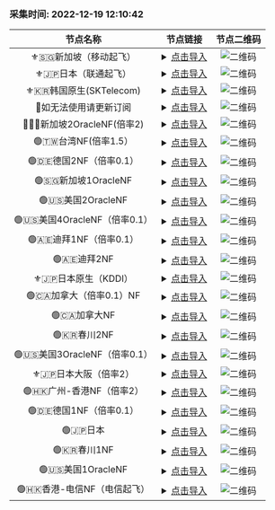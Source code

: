 ### 采集时间: 2022-12-19 12:10:42 
| 节点名称 | 节点链接 | 节点二维码 |
| :---: | :---: | :---: |
| ⚜️🇸🇬新加坡（移动起飞） | <details><summary><a href="vmess://eyJob3N0IjoiIiwicGF0aCI6IiIsInRscyI6IiIsInZlcmlmeV9jZXJ0Ijp0cnVlLCJhZGQiOiJhZTIuc3VyZmh1Yi5uZXQiLCJwb3J0IjozNzUyMCwiYWlkIjoxLCJuZXQiOiJ0Y3AiLCJoZWFkZXJUeXBlIjoibm9uZSIsInNlcnZpY2VuYW1lIjoiIiwiZW5hYmxlX3h0bHMiOiIiLCJmbG93IjoieHRscy1ycHJ4LWRpcmVjdCIsInZ0eXBlIjoidm1lc3M6Ly8iLCJzbmkiOiIiLCJ2IjoiMiIsInR5cGUiOiJ2bWVzcyIsInBzIjoi8J+fovCfh6bwn4eq6L+q5oucIDIgfE5GIiwicmVtYXJrIjoi8J+fovCfh6bwn4eq6L+q5oucIDIgfE5GIiwiaWQiOiJkMjBmMTMwZi1kOTU1LTM5MGEtOGMxZC01ZmI4ZjcxMDk1YTIiLCJjbGFzcyI6MH0=" title="⚜️🇸🇬新加坡（移动起飞）">点击导入</a></summary>vmess://eyJob3N0IjoiIiwicGF0aCI6IiIsInRscyI6IiIsInZlcmlmeV9jZXJ0Ijp0cnVlLCJhZGQiOiJhZTIuc3VyZmh1Yi5uZXQiLCJwb3J0IjozNzUyMCwiYWlkIjoxLCJuZXQiOiJ0Y3AiLCJoZWFkZXJUeXBlIjoibm9uZSIsInNlcnZpY2VuYW1lIjoiIiwiZW5hYmxlX3h0bHMiOiIiLCJmbG93IjoieHRscy1ycHJ4LWRpcmVjdCIsInZ0eXBlIjoidm1lc3M6Ly8iLCJzbmkiOiIiLCJ2IjoiMiIsInR5cGUiOiJ2bWVzcyIsInBzIjoi8J+fovCfh6bwn4eq6L+q5oucIDIgfE5GIiwicmVtYXJrIjoi8J+fovCfh6bwn4eq6L+q5oucIDIgfE5GIiwiaWQiOiJkMjBmMTMwZi1kOTU1LTM5MGEtOGMxZC01ZmI4ZjcxMDk1YTIiLCJjbGFzcyI6MH0=</details> | ![二维码](https://raw.iqiq.io/h7ml/okjiasu_action/main/package/okjiasu/free/2022-12-19/2022-12-19-12-09-50.png) |
| ⚜️🇯🇵日本（联通起飞） | <details><summary><a href="vmess://eyJob3N0IjoiIiwicGF0aCI6IiIsInRscyI6IiIsInZlcmlmeV9jZXJ0Ijp0cnVlLCJhZGQiOiJhZTIuc3VyZmh1Yi5uZXQiLCJwb3J0IjozNzUyMCwiYWlkIjoxLCJuZXQiOiJ0Y3AiLCJoZWFkZXJUeXBlIjoibm9uZSIsInNlcnZpY2VuYW1lIjoiIiwiZW5hYmxlX3h0bHMiOiIiLCJmbG93IjoieHRscy1ycHJ4LWRpcmVjdCIsInZ0eXBlIjoidm1lc3M6Ly8iLCJzbmkiOiIiLCJ2IjoiMiIsInR5cGUiOiJ2bWVzcyIsInBzIjoi8J+fovCfh6bwn4eq6L+q5oucIDIgfE5GIiwicmVtYXJrIjoi8J+fovCfh6bwn4eq6L+q5oucIDIgfE5GIiwiaWQiOiJkMjBmMTMwZi1kOTU1LTM5MGEtOGMxZC01ZmI4ZjcxMDk1YTIiLCJjbGFzcyI6MH0=" title="⚜️🇯🇵日本（联通起飞）">点击导入</a></summary>vmess://eyJob3N0IjoiIiwicGF0aCI6IiIsInRscyI6IiIsInZlcmlmeV9jZXJ0Ijp0cnVlLCJhZGQiOiJhZTIuc3VyZmh1Yi5uZXQiLCJwb3J0IjozNzUyMCwiYWlkIjoxLCJuZXQiOiJ0Y3AiLCJoZWFkZXJUeXBlIjoibm9uZSIsInNlcnZpY2VuYW1lIjoiIiwiZW5hYmxlX3h0bHMiOiIiLCJmbG93IjoieHRscy1ycHJ4LWRpcmVjdCIsInZ0eXBlIjoidm1lc3M6Ly8iLCJzbmkiOiIiLCJ2IjoiMiIsInR5cGUiOiJ2bWVzcyIsInBzIjoi8J+fovCfh6bwn4eq6L+q5oucIDIgfE5GIiwicmVtYXJrIjoi8J+fovCfh6bwn4eq6L+q5oucIDIgfE5GIiwiaWQiOiJkMjBmMTMwZi1kOTU1LTM5MGEtOGMxZC01ZmI4ZjcxMDk1YTIiLCJjbGFzcyI6MH0=</details> | ![二维码](https://raw.iqiq.io/h7ml/okjiasu_action/main/package/okjiasu/free/2022-12-19/2022-12-19-12-09-52.png) |
| ⚜️🇰🇷韩国原生(SKTelecom) | <details><summary><a href="vmess://eyJob3N0IjoiIiwicGF0aCI6IiIsInRscyI6IiIsInZlcmlmeV9jZXJ0Ijp0cnVlLCJhZGQiOiJhZTIuc3VyZmh1Yi5uZXQiLCJwb3J0IjozNzUyMCwiYWlkIjoxLCJuZXQiOiJ0Y3AiLCJoZWFkZXJUeXBlIjoibm9uZSIsInNlcnZpY2VuYW1lIjoiIiwiZW5hYmxlX3h0bHMiOiIiLCJmbG93IjoieHRscy1ycHJ4LWRpcmVjdCIsInZ0eXBlIjoidm1lc3M6Ly8iLCJzbmkiOiIiLCJ2IjoiMiIsInR5cGUiOiJ2bWVzcyIsInBzIjoi8J+fovCfh6bwn4eq6L+q5oucIDIgfE5GIiwicmVtYXJrIjoi8J+fovCfh6bwn4eq6L+q5oucIDIgfE5GIiwiaWQiOiJkMjBmMTMwZi1kOTU1LTM5MGEtOGMxZC01ZmI4ZjcxMDk1YTIiLCJjbGFzcyI6MH0=" title="⚜️🇰🇷韩国原生(SKTelecom)">点击导入</a></summary>vmess://eyJob3N0IjoiIiwicGF0aCI6IiIsInRscyI6IiIsInZlcmlmeV9jZXJ0Ijp0cnVlLCJhZGQiOiJhZTIuc3VyZmh1Yi5uZXQiLCJwb3J0IjozNzUyMCwiYWlkIjoxLCJuZXQiOiJ0Y3AiLCJoZWFkZXJUeXBlIjoibm9uZSIsInNlcnZpY2VuYW1lIjoiIiwiZW5hYmxlX3h0bHMiOiIiLCJmbG93IjoieHRscy1ycHJ4LWRpcmVjdCIsInZ0eXBlIjoidm1lc3M6Ly8iLCJzbmkiOiIiLCJ2IjoiMiIsInR5cGUiOiJ2bWVzcyIsInBzIjoi8J+fovCfh6bwn4eq6L+q5oucIDIgfE5GIiwicmVtYXJrIjoi8J+fovCfh6bwn4eq6L+q5oucIDIgfE5GIiwiaWQiOiJkMjBmMTMwZi1kOTU1LTM5MGEtOGMxZC01ZmI4ZjcxMDk1YTIiLCJjbGFzcyI6MH0=</details> | ![二维码](https://raw.iqiq.io/h7ml/okjiasu_action/main/package/okjiasu/free/2022-12-19/2022-12-19-12-09-53.png) |
| 🔆如无法使用请更新订阅 | <details><summary><a href="vmess://eyJob3N0IjoiIiwicGF0aCI6IiIsInRscyI6IiIsInZlcmlmeV9jZXJ0Ijp0cnVlLCJhZGQiOiJhZTIuc3VyZmh1Yi5uZXQiLCJwb3J0IjozNzUyMCwiYWlkIjoxLCJuZXQiOiJ0Y3AiLCJoZWFkZXJUeXBlIjoibm9uZSIsInNlcnZpY2VuYW1lIjoiIiwiZW5hYmxlX3h0bHMiOiIiLCJmbG93IjoieHRscy1ycHJ4LWRpcmVjdCIsInZ0eXBlIjoidm1lc3M6Ly8iLCJzbmkiOiIiLCJ2IjoiMiIsInR5cGUiOiJ2bWVzcyIsInBzIjoi8J+fovCfh6bwn4eq6L+q5oucIDIgfE5GIiwicmVtYXJrIjoi8J+fovCfh6bwn4eq6L+q5oucIDIgfE5GIiwiaWQiOiJkMjBmMTMwZi1kOTU1LTM5MGEtOGMxZC01ZmI4ZjcxMDk1YTIiLCJjbGFzcyI6MH0=" title="🔆如无法使用请更新订阅">点击导入</a></summary>vmess://eyJob3N0IjoiIiwicGF0aCI6IiIsInRscyI6IiIsInZlcmlmeV9jZXJ0Ijp0cnVlLCJhZGQiOiJhZTIuc3VyZmh1Yi5uZXQiLCJwb3J0IjozNzUyMCwiYWlkIjoxLCJuZXQiOiJ0Y3AiLCJoZWFkZXJUeXBlIjoibm9uZSIsInNlcnZpY2VuYW1lIjoiIiwiZW5hYmxlX3h0bHMiOiIiLCJmbG93IjoieHRscy1ycHJ4LWRpcmVjdCIsInZ0eXBlIjoidm1lc3M6Ly8iLCJzbmkiOiIiLCJ2IjoiMiIsInR5cGUiOiJ2bWVzcyIsInBzIjoi8J+fovCfh6bwn4eq6L+q5oucIDIgfE5GIiwicmVtYXJrIjoi8J+fovCfh6bwn4eq6L+q5oucIDIgfE5GIiwiaWQiOiJkMjBmMTMwZi1kOTU1LTM5MGEtOGMxZC01ZmI4ZjcxMDk1YTIiLCJjbGFzcyI6MH0=</details> | ![二维码](https://raw.iqiq.io/h7ml/okjiasu_action/main/package/okjiasu/free/2022-12-19/2022-12-19-12-09-54.png) |
| 🔆🇸🇬新加坡2OracleNF(倍率2) | <details><summary><a href="vmess://eyJob3N0IjoiIiwicGF0aCI6IiIsInRscyI6IiIsInZlcmlmeV9jZXJ0Ijp0cnVlLCJhZGQiOiJhZTIuc3VyZmh1Yi5uZXQiLCJwb3J0IjozNzUyMCwiYWlkIjoxLCJuZXQiOiJ0Y3AiLCJoZWFkZXJUeXBlIjoibm9uZSIsInNlcnZpY2VuYW1lIjoiIiwiZW5hYmxlX3h0bHMiOiIiLCJmbG93IjoieHRscy1ycHJ4LWRpcmVjdCIsInZ0eXBlIjoidm1lc3M6Ly8iLCJzbmkiOiIiLCJ2IjoiMiIsInR5cGUiOiJ2bWVzcyIsInBzIjoi8J+fovCfh6bwn4eq6L+q5oucIDIgfE5GIiwicmVtYXJrIjoi8J+fovCfh6bwn4eq6L+q5oucIDIgfE5GIiwiaWQiOiJkMjBmMTMwZi1kOTU1LTM5MGEtOGMxZC01ZmI4ZjcxMDk1YTIiLCJjbGFzcyI6MH0=" title="🔆🇸🇬新加坡2OracleNF(倍率2)">点击导入</a></summary>vmess://eyJob3N0IjoiIiwicGF0aCI6IiIsInRscyI6IiIsInZlcmlmeV9jZXJ0Ijp0cnVlLCJhZGQiOiJhZTIuc3VyZmh1Yi5uZXQiLCJwb3J0IjozNzUyMCwiYWlkIjoxLCJuZXQiOiJ0Y3AiLCJoZWFkZXJUeXBlIjoibm9uZSIsInNlcnZpY2VuYW1lIjoiIiwiZW5hYmxlX3h0bHMiOiIiLCJmbG93IjoieHRscy1ycHJ4LWRpcmVjdCIsInZ0eXBlIjoidm1lc3M6Ly8iLCJzbmkiOiIiLCJ2IjoiMiIsInR5cGUiOiJ2bWVzcyIsInBzIjoi8J+fovCfh6bwn4eq6L+q5oucIDIgfE5GIiwicmVtYXJrIjoi8J+fovCfh6bwn4eq6L+q5oucIDIgfE5GIiwiaWQiOiJkMjBmMTMwZi1kOTU1LTM5MGEtOGMxZC01ZmI4ZjcxMDk1YTIiLCJjbGFzcyI6MH0=</details> | ![二维码](https://raw.iqiq.io/h7ml/okjiasu_action/main/package/okjiasu/free/2022-12-19/2022-12-19-12-09-55.png) |
| 🟢🇹🇼台湾NF(倍率1.5） | <details><summary><a href="vmess://eyJob3N0IjoiIiwicGF0aCI6IiIsInRscyI6IiIsInZlcmlmeV9jZXJ0Ijp0cnVlLCJhZGQiOiJhZTIuc3VyZmh1Yi5uZXQiLCJwb3J0IjozNzUyMCwiYWlkIjoxLCJuZXQiOiJ0Y3AiLCJoZWFkZXJUeXBlIjoibm9uZSIsInNlcnZpY2VuYW1lIjoiIiwiZW5hYmxlX3h0bHMiOiIiLCJmbG93IjoieHRscy1ycHJ4LWRpcmVjdCIsInZ0eXBlIjoidm1lc3M6Ly8iLCJzbmkiOiIiLCJ2IjoiMiIsInR5cGUiOiJ2bWVzcyIsInBzIjoi8J+fovCfh6bwn4eq6L+q5oucIDIgfE5GIiwicmVtYXJrIjoi8J+fovCfh6bwn4eq6L+q5oucIDIgfE5GIiwiaWQiOiJkMjBmMTMwZi1kOTU1LTM5MGEtOGMxZC01ZmI4ZjcxMDk1YTIiLCJjbGFzcyI6MH0=" title="🟢🇹🇼台湾NF(倍率1.5）">点击导入</a></summary>vmess://eyJob3N0IjoiIiwicGF0aCI6IiIsInRscyI6IiIsInZlcmlmeV9jZXJ0Ijp0cnVlLCJhZGQiOiJhZTIuc3VyZmh1Yi5uZXQiLCJwb3J0IjozNzUyMCwiYWlkIjoxLCJuZXQiOiJ0Y3AiLCJoZWFkZXJUeXBlIjoibm9uZSIsInNlcnZpY2VuYW1lIjoiIiwiZW5hYmxlX3h0bHMiOiIiLCJmbG93IjoieHRscy1ycHJ4LWRpcmVjdCIsInZ0eXBlIjoidm1lc3M6Ly8iLCJzbmkiOiIiLCJ2IjoiMiIsInR5cGUiOiJ2bWVzcyIsInBzIjoi8J+fovCfh6bwn4eq6L+q5oucIDIgfE5GIiwicmVtYXJrIjoi8J+fovCfh6bwn4eq6L+q5oucIDIgfE5GIiwiaWQiOiJkMjBmMTMwZi1kOTU1LTM5MGEtOGMxZC01ZmI4ZjcxMDk1YTIiLCJjbGFzcyI6MH0=</details> | ![二维码](https://raw.iqiq.io/h7ml/okjiasu_action/main/package/okjiasu/free/2022-12-19/2022-12-19-12-09-56.png) |
| 🟢🇩🇪德国2NF（倍率0.1） | <details><summary><a href="vmess://eyJob3N0IjoiIiwicGF0aCI6IiIsInRscyI6IiIsInZlcmlmeV9jZXJ0Ijp0cnVlLCJhZGQiOiJhZTIuc3VyZmh1Yi5uZXQiLCJwb3J0IjozNzUyMCwiYWlkIjoxLCJuZXQiOiJ0Y3AiLCJoZWFkZXJUeXBlIjoibm9uZSIsInNlcnZpY2VuYW1lIjoiIiwiZW5hYmxlX3h0bHMiOiIiLCJmbG93IjoieHRscy1ycHJ4LWRpcmVjdCIsInZ0eXBlIjoidm1lc3M6Ly8iLCJzbmkiOiIiLCJ2IjoiMiIsInR5cGUiOiJ2bWVzcyIsInBzIjoi8J+fovCfh6bwn4eq6L+q5oucIDIgfE5GIiwicmVtYXJrIjoi8J+fovCfh6bwn4eq6L+q5oucIDIgfE5GIiwiaWQiOiJkMjBmMTMwZi1kOTU1LTM5MGEtOGMxZC01ZmI4ZjcxMDk1YTIiLCJjbGFzcyI6MH0=" title="🟢🇩🇪德国2NF（倍率0.1）">点击导入</a></summary>vmess://eyJob3N0IjoiIiwicGF0aCI6IiIsInRscyI6IiIsInZlcmlmeV9jZXJ0Ijp0cnVlLCJhZGQiOiJhZTIuc3VyZmh1Yi5uZXQiLCJwb3J0IjozNzUyMCwiYWlkIjoxLCJuZXQiOiJ0Y3AiLCJoZWFkZXJUeXBlIjoibm9uZSIsInNlcnZpY2VuYW1lIjoiIiwiZW5hYmxlX3h0bHMiOiIiLCJmbG93IjoieHRscy1ycHJ4LWRpcmVjdCIsInZ0eXBlIjoidm1lc3M6Ly8iLCJzbmkiOiIiLCJ2IjoiMiIsInR5cGUiOiJ2bWVzcyIsInBzIjoi8J+fovCfh6bwn4eq6L+q5oucIDIgfE5GIiwicmVtYXJrIjoi8J+fovCfh6bwn4eq6L+q5oucIDIgfE5GIiwiaWQiOiJkMjBmMTMwZi1kOTU1LTM5MGEtOGMxZC01ZmI4ZjcxMDk1YTIiLCJjbGFzcyI6MH0=</details> | ![二维码](https://raw.iqiq.io/h7ml/okjiasu_action/main/package/okjiasu/free/2022-12-19/2022-12-19-12-09-58.png) |
| 🟢🇸🇬新加坡1OracleNF | <details><summary><a href="vmess://eyJob3N0IjoiIiwicGF0aCI6IiIsInRscyI6IiIsInZlcmlmeV9jZXJ0Ijp0cnVlLCJhZGQiOiJhZTIuc3VyZmh1Yi5uZXQiLCJwb3J0IjozNzUyMCwiYWlkIjoxLCJuZXQiOiJ0Y3AiLCJoZWFkZXJUeXBlIjoibm9uZSIsInNlcnZpY2VuYW1lIjoiIiwiZW5hYmxlX3h0bHMiOiIiLCJmbG93IjoieHRscy1ycHJ4LWRpcmVjdCIsInZ0eXBlIjoidm1lc3M6Ly8iLCJzbmkiOiIiLCJ2IjoiMiIsInR5cGUiOiJ2bWVzcyIsInBzIjoi8J+fovCfh6bwn4eq6L+q5oucIDIgfE5GIiwicmVtYXJrIjoi8J+fovCfh6bwn4eq6L+q5oucIDIgfE5GIiwiaWQiOiJkMjBmMTMwZi1kOTU1LTM5MGEtOGMxZC01ZmI4ZjcxMDk1YTIiLCJjbGFzcyI6MH0=" title="🟢🇸🇬新加坡1OracleNF">点击导入</a></summary>vmess://eyJob3N0IjoiIiwicGF0aCI6IiIsInRscyI6IiIsInZlcmlmeV9jZXJ0Ijp0cnVlLCJhZGQiOiJhZTIuc3VyZmh1Yi5uZXQiLCJwb3J0IjozNzUyMCwiYWlkIjoxLCJuZXQiOiJ0Y3AiLCJoZWFkZXJUeXBlIjoibm9uZSIsInNlcnZpY2VuYW1lIjoiIiwiZW5hYmxlX3h0bHMiOiIiLCJmbG93IjoieHRscy1ycHJ4LWRpcmVjdCIsInZ0eXBlIjoidm1lc3M6Ly8iLCJzbmkiOiIiLCJ2IjoiMiIsInR5cGUiOiJ2bWVzcyIsInBzIjoi8J+fovCfh6bwn4eq6L+q5oucIDIgfE5GIiwicmVtYXJrIjoi8J+fovCfh6bwn4eq6L+q5oucIDIgfE5GIiwiaWQiOiJkMjBmMTMwZi1kOTU1LTM5MGEtOGMxZC01ZmI4ZjcxMDk1YTIiLCJjbGFzcyI6MH0=</details> | ![二维码](https://raw.iqiq.io/h7ml/okjiasu_action/main/package/okjiasu/free/2022-12-19/2022-12-19-12-09-59.png) |
| 🟢🇺🇸美国2OracleNF | <details><summary><a href="vmess://eyJob3N0IjoiIiwicGF0aCI6IiIsInRscyI6IiIsInZlcmlmeV9jZXJ0Ijp0cnVlLCJhZGQiOiJhZTIuc3VyZmh1Yi5uZXQiLCJwb3J0IjozNzUyMCwiYWlkIjoxLCJuZXQiOiJ0Y3AiLCJoZWFkZXJUeXBlIjoibm9uZSIsInNlcnZpY2VuYW1lIjoiIiwiZW5hYmxlX3h0bHMiOiIiLCJmbG93IjoieHRscy1ycHJ4LWRpcmVjdCIsInZ0eXBlIjoidm1lc3M6Ly8iLCJzbmkiOiIiLCJ2IjoiMiIsInR5cGUiOiJ2bWVzcyIsInBzIjoi8J+fovCfh6bwn4eq6L+q5oucIDIgfE5GIiwicmVtYXJrIjoi8J+fovCfh6bwn4eq6L+q5oucIDIgfE5GIiwiaWQiOiJkMjBmMTMwZi1kOTU1LTM5MGEtOGMxZC01ZmI4ZjcxMDk1YTIiLCJjbGFzcyI6MH0=" title="🟢🇺🇸美国2OracleNF">点击导入</a></summary>vmess://eyJob3N0IjoiIiwicGF0aCI6IiIsInRscyI6IiIsInZlcmlmeV9jZXJ0Ijp0cnVlLCJhZGQiOiJhZTIuc3VyZmh1Yi5uZXQiLCJwb3J0IjozNzUyMCwiYWlkIjoxLCJuZXQiOiJ0Y3AiLCJoZWFkZXJUeXBlIjoibm9uZSIsInNlcnZpY2VuYW1lIjoiIiwiZW5hYmxlX3h0bHMiOiIiLCJmbG93IjoieHRscy1ycHJ4LWRpcmVjdCIsInZ0eXBlIjoidm1lc3M6Ly8iLCJzbmkiOiIiLCJ2IjoiMiIsInR5cGUiOiJ2bWVzcyIsInBzIjoi8J+fovCfh6bwn4eq6L+q5oucIDIgfE5GIiwicmVtYXJrIjoi8J+fovCfh6bwn4eq6L+q5oucIDIgfE5GIiwiaWQiOiJkMjBmMTMwZi1kOTU1LTM5MGEtOGMxZC01ZmI4ZjcxMDk1YTIiLCJjbGFzcyI6MH0=</details> | ![二维码](https://raw.iqiq.io/h7ml/okjiasu_action/main/package/okjiasu/free/2022-12-19/2022-12-19-12-10-00.png) |
| 🟢🇺🇸美国4OracleNF（倍率0.1） | <details><summary><a href="vmess://eyJob3N0IjoiIiwicGF0aCI6IiIsInRscyI6IiIsInZlcmlmeV9jZXJ0Ijp0cnVlLCJhZGQiOiJhZTIuc3VyZmh1Yi5uZXQiLCJwb3J0IjozNzUyMCwiYWlkIjoxLCJuZXQiOiJ0Y3AiLCJoZWFkZXJUeXBlIjoibm9uZSIsInNlcnZpY2VuYW1lIjoiIiwiZW5hYmxlX3h0bHMiOiIiLCJmbG93IjoieHRscy1ycHJ4LWRpcmVjdCIsInZ0eXBlIjoidm1lc3M6Ly8iLCJzbmkiOiIiLCJ2IjoiMiIsInR5cGUiOiJ2bWVzcyIsInBzIjoi8J+fovCfh6bwn4eq6L+q5oucIDIgfE5GIiwicmVtYXJrIjoi8J+fovCfh6bwn4eq6L+q5oucIDIgfE5GIiwiaWQiOiJkMjBmMTMwZi1kOTU1LTM5MGEtOGMxZC01ZmI4ZjcxMDk1YTIiLCJjbGFzcyI6MH0=" title="🟢🇺🇸美国4OracleNF（倍率0.1）">点击导入</a></summary>vmess://eyJob3N0IjoiIiwicGF0aCI6IiIsInRscyI6IiIsInZlcmlmeV9jZXJ0Ijp0cnVlLCJhZGQiOiJhZTIuc3VyZmh1Yi5uZXQiLCJwb3J0IjozNzUyMCwiYWlkIjoxLCJuZXQiOiJ0Y3AiLCJoZWFkZXJUeXBlIjoibm9uZSIsInNlcnZpY2VuYW1lIjoiIiwiZW5hYmxlX3h0bHMiOiIiLCJmbG93IjoieHRscy1ycHJ4LWRpcmVjdCIsInZ0eXBlIjoidm1lc3M6Ly8iLCJzbmkiOiIiLCJ2IjoiMiIsInR5cGUiOiJ2bWVzcyIsInBzIjoi8J+fovCfh6bwn4eq6L+q5oucIDIgfE5GIiwicmVtYXJrIjoi8J+fovCfh6bwn4eq6L+q5oucIDIgfE5GIiwiaWQiOiJkMjBmMTMwZi1kOTU1LTM5MGEtOGMxZC01ZmI4ZjcxMDk1YTIiLCJjbGFzcyI6MH0=</details> | ![二维码](https://raw.iqiq.io/h7ml/okjiasu_action/main/package/okjiasu/free/2022-12-19/2022-12-19-12-10-01.png) |
| 🟢🇦🇪迪拜1NF（倍率0.1） | <details><summary><a href="vmess://eyJob3N0IjoiIiwicGF0aCI6IiIsInRscyI6IiIsInZlcmlmeV9jZXJ0Ijp0cnVlLCJhZGQiOiJhZTIuc3VyZmh1Yi5uZXQiLCJwb3J0IjozNzUyMCwiYWlkIjoxLCJuZXQiOiJ0Y3AiLCJoZWFkZXJUeXBlIjoibm9uZSIsInNlcnZpY2VuYW1lIjoiIiwiZW5hYmxlX3h0bHMiOiIiLCJmbG93IjoieHRscy1ycHJ4LWRpcmVjdCIsInZ0eXBlIjoidm1lc3M6Ly8iLCJzbmkiOiIiLCJ2IjoiMiIsInR5cGUiOiJ2bWVzcyIsInBzIjoi8J+fovCfh6bwn4eq6L+q5oucIDIgfE5GIiwicmVtYXJrIjoi8J+fovCfh6bwn4eq6L+q5oucIDIgfE5GIiwiaWQiOiJkMjBmMTMwZi1kOTU1LTM5MGEtOGMxZC01ZmI4ZjcxMDk1YTIiLCJjbGFzcyI6MH0=" title="🟢🇦🇪迪拜1NF（倍率0.1）">点击导入</a></summary>vmess://eyJob3N0IjoiIiwicGF0aCI6IiIsInRscyI6IiIsInZlcmlmeV9jZXJ0Ijp0cnVlLCJhZGQiOiJhZTIuc3VyZmh1Yi5uZXQiLCJwb3J0IjozNzUyMCwiYWlkIjoxLCJuZXQiOiJ0Y3AiLCJoZWFkZXJUeXBlIjoibm9uZSIsInNlcnZpY2VuYW1lIjoiIiwiZW5hYmxlX3h0bHMiOiIiLCJmbG93IjoieHRscy1ycHJ4LWRpcmVjdCIsInZ0eXBlIjoidm1lc3M6Ly8iLCJzbmkiOiIiLCJ2IjoiMiIsInR5cGUiOiJ2bWVzcyIsInBzIjoi8J+fovCfh6bwn4eq6L+q5oucIDIgfE5GIiwicmVtYXJrIjoi8J+fovCfh6bwn4eq6L+q5oucIDIgfE5GIiwiaWQiOiJkMjBmMTMwZi1kOTU1LTM5MGEtOGMxZC01ZmI4ZjcxMDk1YTIiLCJjbGFzcyI6MH0=</details> | ![二维码](https://raw.iqiq.io/h7ml/okjiasu_action/main/package/okjiasu/free/2022-12-19/2022-12-19-12-10-02.png) |
| 🟢🇦🇪迪拜2NF | <details><summary><a href="vmess://eyJob3N0IjoiIiwicGF0aCI6IiIsInRscyI6IiIsInZlcmlmeV9jZXJ0Ijp0cnVlLCJhZGQiOiJhZTIuc3VyZmh1Yi5uZXQiLCJwb3J0IjozNzUyMCwiYWlkIjoxLCJuZXQiOiJ0Y3AiLCJoZWFkZXJUeXBlIjoibm9uZSIsInNlcnZpY2VuYW1lIjoiIiwiZW5hYmxlX3h0bHMiOiIiLCJmbG93IjoieHRscy1ycHJ4LWRpcmVjdCIsInZ0eXBlIjoidm1lc3M6Ly8iLCJzbmkiOiIiLCJ2IjoiMiIsInR5cGUiOiJ2bWVzcyIsInBzIjoi8J+fovCfh6bwn4eq6L+q5oucIDIgfE5GIiwicmVtYXJrIjoi8J+fovCfh6bwn4eq6L+q5oucIDIgfE5GIiwiaWQiOiJkMjBmMTMwZi1kOTU1LTM5MGEtOGMxZC01ZmI4ZjcxMDk1YTIiLCJjbGFzcyI6MH0=" title="🟢🇦🇪迪拜2NF">点击导入</a></summary>vmess://eyJob3N0IjoiIiwicGF0aCI6IiIsInRscyI6IiIsInZlcmlmeV9jZXJ0Ijp0cnVlLCJhZGQiOiJhZTIuc3VyZmh1Yi5uZXQiLCJwb3J0IjozNzUyMCwiYWlkIjoxLCJuZXQiOiJ0Y3AiLCJoZWFkZXJUeXBlIjoibm9uZSIsInNlcnZpY2VuYW1lIjoiIiwiZW5hYmxlX3h0bHMiOiIiLCJmbG93IjoieHRscy1ycHJ4LWRpcmVjdCIsInZ0eXBlIjoidm1lc3M6Ly8iLCJzbmkiOiIiLCJ2IjoiMiIsInR5cGUiOiJ2bWVzcyIsInBzIjoi8J+fovCfh6bwn4eq6L+q5oucIDIgfE5GIiwicmVtYXJrIjoi8J+fovCfh6bwn4eq6L+q5oucIDIgfE5GIiwiaWQiOiJkMjBmMTMwZi1kOTU1LTM5MGEtOGMxZC01ZmI4ZjcxMDk1YTIiLCJjbGFzcyI6MH0=</details> | ![二维码](https://raw.iqiq.io/h7ml/okjiasu_action/main/package/okjiasu/free/2022-12-19/2022-12-19-12-10-04.png) |
| ⚜️🇯🇵日本原生（KDDI） | <details><summary><a href="vmess://eyJob3N0IjoiIiwicGF0aCI6IiIsInRscyI6IiIsInZlcmlmeV9jZXJ0Ijp0cnVlLCJhZGQiOiJhZTIuc3VyZmh1Yi5uZXQiLCJwb3J0IjozNzUyMCwiYWlkIjoxLCJuZXQiOiJ0Y3AiLCJoZWFkZXJUeXBlIjoibm9uZSIsInNlcnZpY2VuYW1lIjoiIiwiZW5hYmxlX3h0bHMiOiIiLCJmbG93IjoieHRscy1ycHJ4LWRpcmVjdCIsInZ0eXBlIjoidm1lc3M6Ly8iLCJzbmkiOiIiLCJ2IjoiMiIsInR5cGUiOiJ2bWVzcyIsInBzIjoi8J+fovCfh6bwn4eq6L+q5oucIDIgfE5GIiwicmVtYXJrIjoi8J+fovCfh6bwn4eq6L+q5oucIDIgfE5GIiwiaWQiOiJkMjBmMTMwZi1kOTU1LTM5MGEtOGMxZC01ZmI4ZjcxMDk1YTIiLCJjbGFzcyI6MH0=" title="⚜️🇯🇵日本原生（KDDI）">点击导入</a></summary>vmess://eyJob3N0IjoiIiwicGF0aCI6IiIsInRscyI6IiIsInZlcmlmeV9jZXJ0Ijp0cnVlLCJhZGQiOiJhZTIuc3VyZmh1Yi5uZXQiLCJwb3J0IjozNzUyMCwiYWlkIjoxLCJuZXQiOiJ0Y3AiLCJoZWFkZXJUeXBlIjoibm9uZSIsInNlcnZpY2VuYW1lIjoiIiwiZW5hYmxlX3h0bHMiOiIiLCJmbG93IjoieHRscy1ycHJ4LWRpcmVjdCIsInZ0eXBlIjoidm1lc3M6Ly8iLCJzbmkiOiIiLCJ2IjoiMiIsInR5cGUiOiJ2bWVzcyIsInBzIjoi8J+fovCfh6bwn4eq6L+q5oucIDIgfE5GIiwicmVtYXJrIjoi8J+fovCfh6bwn4eq6L+q5oucIDIgfE5GIiwiaWQiOiJkMjBmMTMwZi1kOTU1LTM5MGEtOGMxZC01ZmI4ZjcxMDk1YTIiLCJjbGFzcyI6MH0=</details> | ![二维码](https://raw.iqiq.io/h7ml/okjiasu_action/main/package/okjiasu/free/2022-12-19/2022-12-19-12-10-05.png) |
| 🟢🇨🇦加拿大（倍率0.1）NF | <details><summary><a href="vmess://eyJob3N0IjoiIiwicGF0aCI6IiIsInRscyI6IiIsInZlcmlmeV9jZXJ0Ijp0cnVlLCJhZGQiOiJhZTIuc3VyZmh1Yi5uZXQiLCJwb3J0IjozNzUyMCwiYWlkIjoxLCJuZXQiOiJ0Y3AiLCJoZWFkZXJUeXBlIjoibm9uZSIsInNlcnZpY2VuYW1lIjoiIiwiZW5hYmxlX3h0bHMiOiIiLCJmbG93IjoieHRscy1ycHJ4LWRpcmVjdCIsInZ0eXBlIjoidm1lc3M6Ly8iLCJzbmkiOiIiLCJ2IjoiMiIsInR5cGUiOiJ2bWVzcyIsInBzIjoi8J+fovCfh6bwn4eq6L+q5oucIDIgfE5GIiwicmVtYXJrIjoi8J+fovCfh6bwn4eq6L+q5oucIDIgfE5GIiwiaWQiOiJkMjBmMTMwZi1kOTU1LTM5MGEtOGMxZC01ZmI4ZjcxMDk1YTIiLCJjbGFzcyI6MH0=" title="🟢🇨🇦加拿大（倍率0.1）NF">点击导入</a></summary>vmess://eyJob3N0IjoiIiwicGF0aCI6IiIsInRscyI6IiIsInZlcmlmeV9jZXJ0Ijp0cnVlLCJhZGQiOiJhZTIuc3VyZmh1Yi5uZXQiLCJwb3J0IjozNzUyMCwiYWlkIjoxLCJuZXQiOiJ0Y3AiLCJoZWFkZXJUeXBlIjoibm9uZSIsInNlcnZpY2VuYW1lIjoiIiwiZW5hYmxlX3h0bHMiOiIiLCJmbG93IjoieHRscy1ycHJ4LWRpcmVjdCIsInZ0eXBlIjoidm1lc3M6Ly8iLCJzbmkiOiIiLCJ2IjoiMiIsInR5cGUiOiJ2bWVzcyIsInBzIjoi8J+fovCfh6bwn4eq6L+q5oucIDIgfE5GIiwicmVtYXJrIjoi8J+fovCfh6bwn4eq6L+q5oucIDIgfE5GIiwiaWQiOiJkMjBmMTMwZi1kOTU1LTM5MGEtOGMxZC01ZmI4ZjcxMDk1YTIiLCJjbGFzcyI6MH0=</details> | ![二维码](https://raw.iqiq.io/h7ml/okjiasu_action/main/package/okjiasu/free/2022-12-19/2022-12-19-12-10-06.png) |
| 🟢🇨🇦加拿大NF | <details><summary><a href="vmess://eyJob3N0IjoiIiwicGF0aCI6IiIsInRscyI6IiIsInZlcmlmeV9jZXJ0Ijp0cnVlLCJhZGQiOiJhZTIuc3VyZmh1Yi5uZXQiLCJwb3J0IjozNzUyMCwiYWlkIjoxLCJuZXQiOiJ0Y3AiLCJoZWFkZXJUeXBlIjoibm9uZSIsInNlcnZpY2VuYW1lIjoiIiwiZW5hYmxlX3h0bHMiOiIiLCJmbG93IjoieHRscy1ycHJ4LWRpcmVjdCIsInZ0eXBlIjoidm1lc3M6Ly8iLCJzbmkiOiIiLCJ2IjoiMiIsInR5cGUiOiJ2bWVzcyIsInBzIjoi8J+fovCfh6bwn4eq6L+q5oucIDIgfE5GIiwicmVtYXJrIjoi8J+fovCfh6bwn4eq6L+q5oucIDIgfE5GIiwiaWQiOiJkMjBmMTMwZi1kOTU1LTM5MGEtOGMxZC01ZmI4ZjcxMDk1YTIiLCJjbGFzcyI6MH0=" title="🟢🇨🇦加拿大NF">点击导入</a></summary>vmess://eyJob3N0IjoiIiwicGF0aCI6IiIsInRscyI6IiIsInZlcmlmeV9jZXJ0Ijp0cnVlLCJhZGQiOiJhZTIuc3VyZmh1Yi5uZXQiLCJwb3J0IjozNzUyMCwiYWlkIjoxLCJuZXQiOiJ0Y3AiLCJoZWFkZXJUeXBlIjoibm9uZSIsInNlcnZpY2VuYW1lIjoiIiwiZW5hYmxlX3h0bHMiOiIiLCJmbG93IjoieHRscy1ycHJ4LWRpcmVjdCIsInZ0eXBlIjoidm1lc3M6Ly8iLCJzbmkiOiIiLCJ2IjoiMiIsInR5cGUiOiJ2bWVzcyIsInBzIjoi8J+fovCfh6bwn4eq6L+q5oucIDIgfE5GIiwicmVtYXJrIjoi8J+fovCfh6bwn4eq6L+q5oucIDIgfE5GIiwiaWQiOiJkMjBmMTMwZi1kOTU1LTM5MGEtOGMxZC01ZmI4ZjcxMDk1YTIiLCJjbGFzcyI6MH0=</details> | ![二维码](https://raw.iqiq.io/h7ml/okjiasu_action/main/package/okjiasu/free/2022-12-19/2022-12-19-12-10-07.png) |
| 🟢🇰🇷春川2NF | <details><summary><a href="vmess://eyJob3N0IjoiIiwicGF0aCI6IiIsInRscyI6IiIsInZlcmlmeV9jZXJ0Ijp0cnVlLCJhZGQiOiJhZTIuc3VyZmh1Yi5uZXQiLCJwb3J0IjozNzUyMCwiYWlkIjoxLCJuZXQiOiJ0Y3AiLCJoZWFkZXJUeXBlIjoibm9uZSIsInNlcnZpY2VuYW1lIjoiIiwiZW5hYmxlX3h0bHMiOiIiLCJmbG93IjoieHRscy1ycHJ4LWRpcmVjdCIsInZ0eXBlIjoidm1lc3M6Ly8iLCJzbmkiOiIiLCJ2IjoiMiIsInR5cGUiOiJ2bWVzcyIsInBzIjoi8J+fovCfh6bwn4eq6L+q5oucIDIgfE5GIiwicmVtYXJrIjoi8J+fovCfh6bwn4eq6L+q5oucIDIgfE5GIiwiaWQiOiJkMjBmMTMwZi1kOTU1LTM5MGEtOGMxZC01ZmI4ZjcxMDk1YTIiLCJjbGFzcyI6MH0=" title="🟢🇰🇷春川2NF">点击导入</a></summary>vmess://eyJob3N0IjoiIiwicGF0aCI6IiIsInRscyI6IiIsInZlcmlmeV9jZXJ0Ijp0cnVlLCJhZGQiOiJhZTIuc3VyZmh1Yi5uZXQiLCJwb3J0IjozNzUyMCwiYWlkIjoxLCJuZXQiOiJ0Y3AiLCJoZWFkZXJUeXBlIjoibm9uZSIsInNlcnZpY2VuYW1lIjoiIiwiZW5hYmxlX3h0bHMiOiIiLCJmbG93IjoieHRscy1ycHJ4LWRpcmVjdCIsInZ0eXBlIjoidm1lc3M6Ly8iLCJzbmkiOiIiLCJ2IjoiMiIsInR5cGUiOiJ2bWVzcyIsInBzIjoi8J+fovCfh6bwn4eq6L+q5oucIDIgfE5GIiwicmVtYXJrIjoi8J+fovCfh6bwn4eq6L+q5oucIDIgfE5GIiwiaWQiOiJkMjBmMTMwZi1kOTU1LTM5MGEtOGMxZC01ZmI4ZjcxMDk1YTIiLCJjbGFzcyI6MH0=</details> | ![二维码](https://raw.iqiq.io/h7ml/okjiasu_action/main/package/okjiasu/free/2022-12-19/2022-12-19-12-10-08.png) |
| 🟢🇺🇸美国3OracleNF（倍率0.1） | <details><summary><a href="vmess://eyJob3N0IjoiIiwicGF0aCI6IiIsInRscyI6IiIsInZlcmlmeV9jZXJ0Ijp0cnVlLCJhZGQiOiJhZTIuc3VyZmh1Yi5uZXQiLCJwb3J0IjozNzUyMCwiYWlkIjoxLCJuZXQiOiJ0Y3AiLCJoZWFkZXJUeXBlIjoibm9uZSIsInNlcnZpY2VuYW1lIjoiIiwiZW5hYmxlX3h0bHMiOiIiLCJmbG93IjoieHRscy1ycHJ4LWRpcmVjdCIsInZ0eXBlIjoidm1lc3M6Ly8iLCJzbmkiOiIiLCJ2IjoiMiIsInR5cGUiOiJ2bWVzcyIsInBzIjoi8J+fovCfh6bwn4eq6L+q5oucIDIgfE5GIiwicmVtYXJrIjoi8J+fovCfh6bwn4eq6L+q5oucIDIgfE5GIiwiaWQiOiJkMjBmMTMwZi1kOTU1LTM5MGEtOGMxZC01ZmI4ZjcxMDk1YTIiLCJjbGFzcyI6MH0=" title="🟢🇺🇸美国3OracleNF（倍率0.1）">点击导入</a></summary>vmess://eyJob3N0IjoiIiwicGF0aCI6IiIsInRscyI6IiIsInZlcmlmeV9jZXJ0Ijp0cnVlLCJhZGQiOiJhZTIuc3VyZmh1Yi5uZXQiLCJwb3J0IjozNzUyMCwiYWlkIjoxLCJuZXQiOiJ0Y3AiLCJoZWFkZXJUeXBlIjoibm9uZSIsInNlcnZpY2VuYW1lIjoiIiwiZW5hYmxlX3h0bHMiOiIiLCJmbG93IjoieHRscy1ycHJ4LWRpcmVjdCIsInZ0eXBlIjoidm1lc3M6Ly8iLCJzbmkiOiIiLCJ2IjoiMiIsInR5cGUiOiJ2bWVzcyIsInBzIjoi8J+fovCfh6bwn4eq6L+q5oucIDIgfE5GIiwicmVtYXJrIjoi8J+fovCfh6bwn4eq6L+q5oucIDIgfE5GIiwiaWQiOiJkMjBmMTMwZi1kOTU1LTM5MGEtOGMxZC01ZmI4ZjcxMDk1YTIiLCJjbGFzcyI6MH0=</details> | ![二维码](https://raw.iqiq.io/h7ml/okjiasu_action/main/package/okjiasu/free/2022-12-19/2022-12-19-12-10-10.png) |
| ⚜️🇯🇵日本大阪（倍率2） | <details><summary><a href="vmess://eyJob3N0IjoiIiwicGF0aCI6IiIsInRscyI6IiIsInZlcmlmeV9jZXJ0Ijp0cnVlLCJhZGQiOiJhZTIuc3VyZmh1Yi5uZXQiLCJwb3J0IjozNzUyMCwiYWlkIjoxLCJuZXQiOiJ0Y3AiLCJoZWFkZXJUeXBlIjoibm9uZSIsInNlcnZpY2VuYW1lIjoiIiwiZW5hYmxlX3h0bHMiOiIiLCJmbG93IjoieHRscy1ycHJ4LWRpcmVjdCIsInZ0eXBlIjoidm1lc3M6Ly8iLCJzbmkiOiIiLCJ2IjoiMiIsInR5cGUiOiJ2bWVzcyIsInBzIjoi8J+fovCfh6bwn4eq6L+q5oucIDIgfE5GIiwicmVtYXJrIjoi8J+fovCfh6bwn4eq6L+q5oucIDIgfE5GIiwiaWQiOiJkMjBmMTMwZi1kOTU1LTM5MGEtOGMxZC01ZmI4ZjcxMDk1YTIiLCJjbGFzcyI6MH0=" title="⚜️🇯🇵日本大阪（倍率2）">点击导入</a></summary>vmess://eyJob3N0IjoiIiwicGF0aCI6IiIsInRscyI6IiIsInZlcmlmeV9jZXJ0Ijp0cnVlLCJhZGQiOiJhZTIuc3VyZmh1Yi5uZXQiLCJwb3J0IjozNzUyMCwiYWlkIjoxLCJuZXQiOiJ0Y3AiLCJoZWFkZXJUeXBlIjoibm9uZSIsInNlcnZpY2VuYW1lIjoiIiwiZW5hYmxlX3h0bHMiOiIiLCJmbG93IjoieHRscy1ycHJ4LWRpcmVjdCIsInZ0eXBlIjoidm1lc3M6Ly8iLCJzbmkiOiIiLCJ2IjoiMiIsInR5cGUiOiJ2bWVzcyIsInBzIjoi8J+fovCfh6bwn4eq6L+q5oucIDIgfE5GIiwicmVtYXJrIjoi8J+fovCfh6bwn4eq6L+q5oucIDIgfE5GIiwiaWQiOiJkMjBmMTMwZi1kOTU1LTM5MGEtOGMxZC01ZmI4ZjcxMDk1YTIiLCJjbGFzcyI6MH0=</details> | ![二维码](https://raw.iqiq.io/h7ml/okjiasu_action/main/package/okjiasu/free/2022-12-19/2022-12-19-12-10-11.png) |
| 🟢🇭🇰广州-香港NF（倍率2） | <details><summary><a href="vmess://eyJob3N0IjoiIiwicGF0aCI6IiIsInRscyI6IiIsInZlcmlmeV9jZXJ0Ijp0cnVlLCJhZGQiOiJhZTIuc3VyZmh1Yi5uZXQiLCJwb3J0IjozNzUyMCwiYWlkIjoxLCJuZXQiOiJ0Y3AiLCJoZWFkZXJUeXBlIjoibm9uZSIsInNlcnZpY2VuYW1lIjoiIiwiZW5hYmxlX3h0bHMiOiIiLCJmbG93IjoieHRscy1ycHJ4LWRpcmVjdCIsInZ0eXBlIjoidm1lc3M6Ly8iLCJzbmkiOiIiLCJ2IjoiMiIsInR5cGUiOiJ2bWVzcyIsInBzIjoi8J+fovCfh6bwn4eq6L+q5oucIDIgfE5GIiwicmVtYXJrIjoi8J+fovCfh6bwn4eq6L+q5oucIDIgfE5GIiwiaWQiOiJkMjBmMTMwZi1kOTU1LTM5MGEtOGMxZC01ZmI4ZjcxMDk1YTIiLCJjbGFzcyI6MH0=" title="🟢🇭🇰广州-香港NF（倍率2）">点击导入</a></summary>vmess://eyJob3N0IjoiIiwicGF0aCI6IiIsInRscyI6IiIsInZlcmlmeV9jZXJ0Ijp0cnVlLCJhZGQiOiJhZTIuc3VyZmh1Yi5uZXQiLCJwb3J0IjozNzUyMCwiYWlkIjoxLCJuZXQiOiJ0Y3AiLCJoZWFkZXJUeXBlIjoibm9uZSIsInNlcnZpY2VuYW1lIjoiIiwiZW5hYmxlX3h0bHMiOiIiLCJmbG93IjoieHRscy1ycHJ4LWRpcmVjdCIsInZ0eXBlIjoidm1lc3M6Ly8iLCJzbmkiOiIiLCJ2IjoiMiIsInR5cGUiOiJ2bWVzcyIsInBzIjoi8J+fovCfh6bwn4eq6L+q5oucIDIgfE5GIiwicmVtYXJrIjoi8J+fovCfh6bwn4eq6L+q5oucIDIgfE5GIiwiaWQiOiJkMjBmMTMwZi1kOTU1LTM5MGEtOGMxZC01ZmI4ZjcxMDk1YTIiLCJjbGFzcyI6MH0=</details> | ![二维码](https://raw.iqiq.io/h7ml/okjiasu_action/main/package/okjiasu/free/2022-12-19/2022-12-19-12-10-12.png) |
| 🟢🇩🇪德国1NF（倍率0.1） | <details><summary><a href="vmess://eyJob3N0IjoiIiwicGF0aCI6IiIsInRscyI6IiIsInZlcmlmeV9jZXJ0Ijp0cnVlLCJhZGQiOiJhZTIuc3VyZmh1Yi5uZXQiLCJwb3J0IjozNzUyMCwiYWlkIjoxLCJuZXQiOiJ0Y3AiLCJoZWFkZXJUeXBlIjoibm9uZSIsInNlcnZpY2VuYW1lIjoiIiwiZW5hYmxlX3h0bHMiOiIiLCJmbG93IjoieHRscy1ycHJ4LWRpcmVjdCIsInZ0eXBlIjoidm1lc3M6Ly8iLCJzbmkiOiIiLCJ2IjoiMiIsInR5cGUiOiJ2bWVzcyIsInBzIjoi8J+fovCfh6bwn4eq6L+q5oucIDIgfE5GIiwicmVtYXJrIjoi8J+fovCfh6bwn4eq6L+q5oucIDIgfE5GIiwiaWQiOiJkMjBmMTMwZi1kOTU1LTM5MGEtOGMxZC01ZmI4ZjcxMDk1YTIiLCJjbGFzcyI6MH0=" title="🟢🇩🇪德国1NF（倍率0.1）">点击导入</a></summary>vmess://eyJob3N0IjoiIiwicGF0aCI6IiIsInRscyI6IiIsInZlcmlmeV9jZXJ0Ijp0cnVlLCJhZGQiOiJhZTIuc3VyZmh1Yi5uZXQiLCJwb3J0IjozNzUyMCwiYWlkIjoxLCJuZXQiOiJ0Y3AiLCJoZWFkZXJUeXBlIjoibm9uZSIsInNlcnZpY2VuYW1lIjoiIiwiZW5hYmxlX3h0bHMiOiIiLCJmbG93IjoieHRscy1ycHJ4LWRpcmVjdCIsInZ0eXBlIjoidm1lc3M6Ly8iLCJzbmkiOiIiLCJ2IjoiMiIsInR5cGUiOiJ2bWVzcyIsInBzIjoi8J+fovCfh6bwn4eq6L+q5oucIDIgfE5GIiwicmVtYXJrIjoi8J+fovCfh6bwn4eq6L+q5oucIDIgfE5GIiwiaWQiOiJkMjBmMTMwZi1kOTU1LTM5MGEtOGMxZC01ZmI4ZjcxMDk1YTIiLCJjbGFzcyI6MH0=</details> | ![二维码](https://raw.iqiq.io/h7ml/okjiasu_action/main/package/okjiasu/free/2022-12-19/2022-12-19-12-10-13.png) |
| 🟢🇯🇵日本 | <details><summary><a href="vmess://eyJob3N0IjoiIiwicGF0aCI6IiIsInRscyI6IiIsInZlcmlmeV9jZXJ0Ijp0cnVlLCJhZGQiOiJhZTIuc3VyZmh1Yi5uZXQiLCJwb3J0IjozNzUyMCwiYWlkIjoxLCJuZXQiOiJ0Y3AiLCJoZWFkZXJUeXBlIjoibm9uZSIsInNlcnZpY2VuYW1lIjoiIiwiZW5hYmxlX3h0bHMiOiIiLCJmbG93IjoieHRscy1ycHJ4LWRpcmVjdCIsInZ0eXBlIjoidm1lc3M6Ly8iLCJzbmkiOiIiLCJ2IjoiMiIsInR5cGUiOiJ2bWVzcyIsInBzIjoi8J+fovCfh6bwn4eq6L+q5oucIDIgfE5GIiwicmVtYXJrIjoi8J+fovCfh6bwn4eq6L+q5oucIDIgfE5GIiwiaWQiOiJkMjBmMTMwZi1kOTU1LTM5MGEtOGMxZC01ZmI4ZjcxMDk1YTIiLCJjbGFzcyI6MH0=" title="🟢🇯🇵日本">点击导入</a></summary>vmess://eyJob3N0IjoiIiwicGF0aCI6IiIsInRscyI6IiIsInZlcmlmeV9jZXJ0Ijp0cnVlLCJhZGQiOiJhZTIuc3VyZmh1Yi5uZXQiLCJwb3J0IjozNzUyMCwiYWlkIjoxLCJuZXQiOiJ0Y3AiLCJoZWFkZXJUeXBlIjoibm9uZSIsInNlcnZpY2VuYW1lIjoiIiwiZW5hYmxlX3h0bHMiOiIiLCJmbG93IjoieHRscy1ycHJ4LWRpcmVjdCIsInZ0eXBlIjoidm1lc3M6Ly8iLCJzbmkiOiIiLCJ2IjoiMiIsInR5cGUiOiJ2bWVzcyIsInBzIjoi8J+fovCfh6bwn4eq6L+q5oucIDIgfE5GIiwicmVtYXJrIjoi8J+fovCfh6bwn4eq6L+q5oucIDIgfE5GIiwiaWQiOiJkMjBmMTMwZi1kOTU1LTM5MGEtOGMxZC01ZmI4ZjcxMDk1YTIiLCJjbGFzcyI6MH0=</details> | ![二维码](https://raw.iqiq.io/h7ml/okjiasu_action/main/package/okjiasu/free/2022-12-19/2022-12-19-12-10-14.png) |
| 🟢🇰🇷春川1NF | <details><summary><a href="vmess://eyJob3N0IjoiIiwicGF0aCI6IiIsInRscyI6IiIsInZlcmlmeV9jZXJ0Ijp0cnVlLCJhZGQiOiJhZTIuc3VyZmh1Yi5uZXQiLCJwb3J0IjozNzUyMCwiYWlkIjoxLCJuZXQiOiJ0Y3AiLCJoZWFkZXJUeXBlIjoibm9uZSIsInNlcnZpY2VuYW1lIjoiIiwiZW5hYmxlX3h0bHMiOiIiLCJmbG93IjoieHRscy1ycHJ4LWRpcmVjdCIsInZ0eXBlIjoidm1lc3M6Ly8iLCJzbmkiOiIiLCJ2IjoiMiIsInR5cGUiOiJ2bWVzcyIsInBzIjoi8J+fovCfh6bwn4eq6L+q5oucIDIgfE5GIiwicmVtYXJrIjoi8J+fovCfh6bwn4eq6L+q5oucIDIgfE5GIiwiaWQiOiJkMjBmMTMwZi1kOTU1LTM5MGEtOGMxZC01ZmI4ZjcxMDk1YTIiLCJjbGFzcyI6MH0=" title="🟢🇰🇷春川1NF">点击导入</a></summary>vmess://eyJob3N0IjoiIiwicGF0aCI6IiIsInRscyI6IiIsInZlcmlmeV9jZXJ0Ijp0cnVlLCJhZGQiOiJhZTIuc3VyZmh1Yi5uZXQiLCJwb3J0IjozNzUyMCwiYWlkIjoxLCJuZXQiOiJ0Y3AiLCJoZWFkZXJUeXBlIjoibm9uZSIsInNlcnZpY2VuYW1lIjoiIiwiZW5hYmxlX3h0bHMiOiIiLCJmbG93IjoieHRscy1ycHJ4LWRpcmVjdCIsInZ0eXBlIjoidm1lc3M6Ly8iLCJzbmkiOiIiLCJ2IjoiMiIsInR5cGUiOiJ2bWVzcyIsInBzIjoi8J+fovCfh6bwn4eq6L+q5oucIDIgfE5GIiwicmVtYXJrIjoi8J+fovCfh6bwn4eq6L+q5oucIDIgfE5GIiwiaWQiOiJkMjBmMTMwZi1kOTU1LTM5MGEtOGMxZC01ZmI4ZjcxMDk1YTIiLCJjbGFzcyI6MH0=</details> | ![二维码](https://raw.iqiq.io/h7ml/okjiasu_action/main/package/okjiasu/free/2022-12-19/2022-12-19-12-10-16.png) |
| 🟢🇺🇸美国1OracleNF | <details><summary><a href="vmess://eyJob3N0IjoiIiwicGF0aCI6IiIsInRscyI6IiIsInZlcmlmeV9jZXJ0Ijp0cnVlLCJhZGQiOiJhZTIuc3VyZmh1Yi5uZXQiLCJwb3J0IjozNzUyMCwiYWlkIjoxLCJuZXQiOiJ0Y3AiLCJoZWFkZXJUeXBlIjoibm9uZSIsInNlcnZpY2VuYW1lIjoiIiwiZW5hYmxlX3h0bHMiOiIiLCJmbG93IjoieHRscy1ycHJ4LWRpcmVjdCIsInZ0eXBlIjoidm1lc3M6Ly8iLCJzbmkiOiIiLCJ2IjoiMiIsInR5cGUiOiJ2bWVzcyIsInBzIjoi8J+fovCfh6bwn4eq6L+q5oucIDIgfE5GIiwicmVtYXJrIjoi8J+fovCfh6bwn4eq6L+q5oucIDIgfE5GIiwiaWQiOiJkMjBmMTMwZi1kOTU1LTM5MGEtOGMxZC01ZmI4ZjcxMDk1YTIiLCJjbGFzcyI6MH0=" title="🟢🇺🇸美国1OracleNF">点击导入</a></summary>vmess://eyJob3N0IjoiIiwicGF0aCI6IiIsInRscyI6IiIsInZlcmlmeV9jZXJ0Ijp0cnVlLCJhZGQiOiJhZTIuc3VyZmh1Yi5uZXQiLCJwb3J0IjozNzUyMCwiYWlkIjoxLCJuZXQiOiJ0Y3AiLCJoZWFkZXJUeXBlIjoibm9uZSIsInNlcnZpY2VuYW1lIjoiIiwiZW5hYmxlX3h0bHMiOiIiLCJmbG93IjoieHRscy1ycHJ4LWRpcmVjdCIsInZ0eXBlIjoidm1lc3M6Ly8iLCJzbmkiOiIiLCJ2IjoiMiIsInR5cGUiOiJ2bWVzcyIsInBzIjoi8J+fovCfh6bwn4eq6L+q5oucIDIgfE5GIiwicmVtYXJrIjoi8J+fovCfh6bwn4eq6L+q5oucIDIgfE5GIiwiaWQiOiJkMjBmMTMwZi1kOTU1LTM5MGEtOGMxZC01ZmI4ZjcxMDk1YTIiLCJjbGFzcyI6MH0=</details> | ![二维码](https://raw.iqiq.io/h7ml/okjiasu_action/main/package/okjiasu/free/2022-12-19/2022-12-19-12-10-17.png) |
| 🟢🇭🇰香港-电信NF（电信起飞） | <details><summary><a href="vmess://eyJob3N0IjoiIiwicGF0aCI6IiIsInRscyI6IiIsInZlcmlmeV9jZXJ0Ijp0cnVlLCJhZGQiOiJhZTIuc3VyZmh1Yi5uZXQiLCJwb3J0IjozNzUyMCwiYWlkIjoxLCJuZXQiOiJ0Y3AiLCJoZWFkZXJUeXBlIjoibm9uZSIsInNlcnZpY2VuYW1lIjoiIiwiZW5hYmxlX3h0bHMiOiIiLCJmbG93IjoieHRscy1ycHJ4LWRpcmVjdCIsInZ0eXBlIjoidm1lc3M6Ly8iLCJzbmkiOiIiLCJ2IjoiMiIsInR5cGUiOiJ2bWVzcyIsInBzIjoi8J+fovCfh6bwn4eq6L+q5oucIDIgfE5GIiwicmVtYXJrIjoi8J+fovCfh6bwn4eq6L+q5oucIDIgfE5GIiwiaWQiOiJkMjBmMTMwZi1kOTU1LTM5MGEtOGMxZC01ZmI4ZjcxMDk1YTIiLCJjbGFzcyI6MH0=" title="🟢🇭🇰香港-电信NF（电信起飞）">点击导入</a></summary>vmess://eyJob3N0IjoiIiwicGF0aCI6IiIsInRscyI6IiIsInZlcmlmeV9jZXJ0Ijp0cnVlLCJhZGQiOiJhZTIuc3VyZmh1Yi5uZXQiLCJwb3J0IjozNzUyMCwiYWlkIjoxLCJuZXQiOiJ0Y3AiLCJoZWFkZXJUeXBlIjoibm9uZSIsInNlcnZpY2VuYW1lIjoiIiwiZW5hYmxlX3h0bHMiOiIiLCJmbG93IjoieHRscy1ycHJ4LWRpcmVjdCIsInZ0eXBlIjoidm1lc3M6Ly8iLCJzbmkiOiIiLCJ2IjoiMiIsInR5cGUiOiJ2bWVzcyIsInBzIjoi8J+fovCfh6bwn4eq6L+q5oucIDIgfE5GIiwicmVtYXJrIjoi8J+fovCfh6bwn4eq6L+q5oucIDIgfE5GIiwiaWQiOiJkMjBmMTMwZi1kOTU1LTM5MGEtOGMxZC01ZmI4ZjcxMDk1YTIiLCJjbGFzcyI6MH0=</details> | ![二维码](https://raw.iqiq.io/h7ml/okjiasu_action/main/package/okjiasu/free/2022-12-19/2022-12-19-12-10-18.png) |